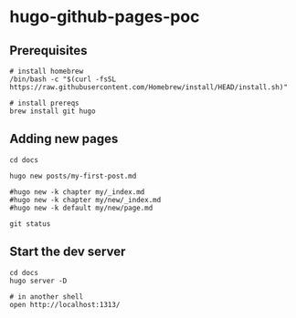 # hugo-github-pages-poc

## Prerequisites

    # install homebrew
    /bin/bash -c "$(curl -fsSL https://raw.githubusercontent.com/Homebrew/install/HEAD/install.sh)"

    # install prereqs
    brew install git hugo


## Adding new pages
    
    cd docs

    hugo new posts/my-first-post.md

    #hugo new -k chapter my/_index.md 
    #hugo new -k chapter my/new/_index.md 
    #hugo new -k default my/new/page.md
    
    git status


## Start the dev server

    cd docs
    hugo server -D

    # in another shell
    open http://localhost:1313/
